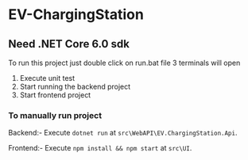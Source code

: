 # EV-ChargingStation
## Need .NET Core 6.0 sdk
To run this project just double click on run.bat file
3 terminals will open
1. Execute unit test
1. Start running the backend project
1. Start frontend project

### To manually run project
Backend:- Execute `dotnet run` at `src\WebAPI\EV.ChargingStation.Api`.

Frontend:- Execute `npm install && npm start` at `src\UI`.
